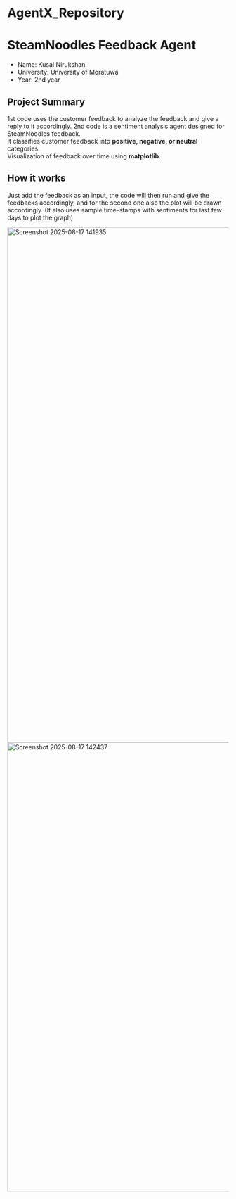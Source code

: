 # AgentX_Repository

# SteamNoodles Feedback Agent

- Name: Kusal Nirukshan
- University: University of Moratuwa 
- Year: 2nd year


## Project Summary
1st code uses the customer feedback to analyze the feedback and give a reply to it accordingly.
2nd code is a sentiment analysis agent designed for SteamNoodles feedback.  
It classifies customer feedback into **positive, negative, or neutral** categories.   
Visualization of feedback over time using **matplotlib**. 

## How it works
Just add the feedback as an input, the code will then run and give the feedbacks accordingly, and for the second one also the plot will be drawn accordingly. (It also uses sample time-stamps with sentiments for last few days to plot the graph)


<img width="2747" height="1171" alt="Screenshot 2025-08-17 141935" src="https://github.com/user-attachments/assets/5d0d7b78-1a41-4b29-914a-26e4e5c6b4c6" />


<img width="2689" height="1021" alt="Screenshot 2025-08-17 142437" src="https://github.com/user-attachments/assets/50e4cdd4-b632-482c-a6f5-be5397cd9eba" />
